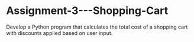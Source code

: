 # Assignment-3---Shopping-Cart
Develop a Python program that calculates the total cost of a shopping cart with discounts applied based on user input.
